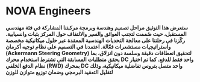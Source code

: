 #  NOVA Engineers
**ستعرض هذا التوثيق مراحل تصميم وهندسة وبرمجة مركبتنا المشاركة في فئة مهندسي المستقبل، حيث صُممت لتجنب العوائق والسير والالتفاف حول المركز بثبات وانسيابية. ركّزنا في رحلتنا على معالجة التحديات الهندسية المعقدة عبر حلول ميكانيكية مخصصة واستراتيجيات مستشعرات فعّالة.
اعتمدنا في التصميم على نظام توجيه أكرمان (Ackermann Steering Geometry) لتحقيق انعطافات دقيقة وسلسة دون انزلاق، بما يحقق متطلبات المسابقة التي تشترط استخدام محرك DC واحد فقط للدفع. كما تم اختيار نظام الدفع الخلفي (RWD) بمحرك DC واحد متصل بتروس تفاضلية ميكانيكية، وذلك لتقليل التعقيد البرمجي وضمان توزيع متوازن للوزن**
